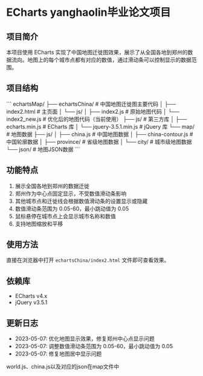 # ECharts yanghaolin毕业论文项目

## 项目简介
本项目使用 ECharts 实现了中国地图迁徙图效果，展示了从全国各地到郑州的数据流向。地图上的每个城市点都有对应的数值，通过滑动条可以控制显示的数据范围。

## 项目结构
\`\`\`
echartsMap/
├── echartsChina/         # 中国地图迁徙图主要代码
│   ├── index2.html       # 主页面
│   └── js/
│       ├── index2.js     # 原始地图代码
│       └── index2_new.js # 优化后的地图代码（当前使用）
├── js/                   # 第三方库
│   ├── echarts.min.js    # ECharts 库
│   └── jquery-3.5.1.min.js # jQuery 库
└── map/                  # 地图数据
    ├── js/
    │   ├── china.js      # 中国地图数据
    │   ├── china-contour.js # 中国轮廓数据
    │   ├── province/     # 省级地图数据
    │   └── city/         # 城市级地图数据
    └── json/             # 地图JSON数据
\`\`\`

## 功能特点
1. 展示全国各地到郑州的数据迁徙
2. 郑州作为中心点固定显示，不受数值滑动条影响
3. 其他城市点和迁徙线会根据数值滑动条的设置显示或隐藏
4. 数值滑动条范围为 0.05-60，最小跳动值为 0.05
5. 鼠标悬停在城市点上会显示城市名称和数值
6. 支持地图缩放和平移

## 使用方法
直接在浏览器中打开 `echartsChina/index2.html` 文件即可查看效果。

## 依赖库
- ECharts v4.x
- jQuery v3.5.1

## 更新日志
- 2023-05-07: 优化地图显示效果，修复郑州中心点显示问题
- 2023-05-07: 调整数值滑动条范围为 0.05-60，最小跳动值为 0.05
- 2023-05-07: 修复地图居中显示问题

world.js、china.js以及对应的json在map文件中
